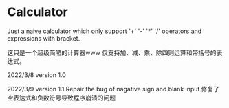 # Calculator
Just a naive calculator which only support '+' '-' '*' '/' operators and expressions with bracket.

这只是一个超级简陋的计算器www 仅支持加、减、乘、除四则运算和带括号的表达式。

2022/3/8  version 1.0

2022/3/9  version 1.1   Repair the bug of nagative sign and blank input
修复了空表达式和负数符号导致程序崩溃的问题
